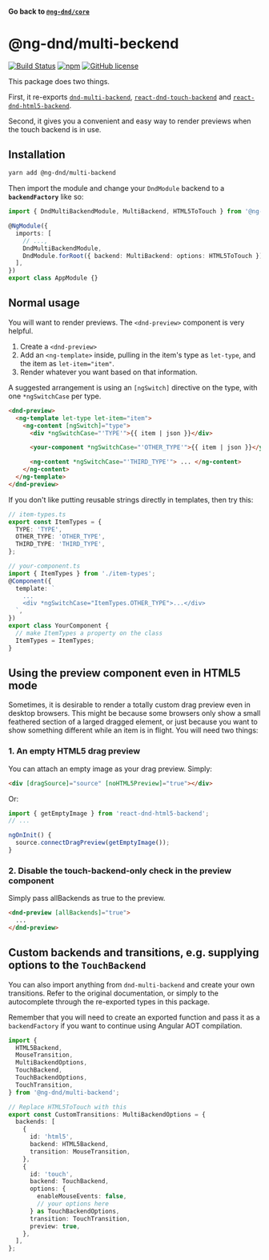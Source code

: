 #### Go back to [`@ng-dnd/core`](../)

# @ng-dnd/multi-beckend

[![Build Status](https://www.travis-ci.com/ng-dnd/ng-dnd.svg?branch=main)](https://www.travis-ci.com/ng-dnd/ng-dnd)
[![npm](https://img.shields.io/npm/v/@ng-dnd/core.svg)](https://www.npmjs.com/package/@ng-dnd/core)
[![GitHub license](https://img.shields.io/github/license/mashape/apistatus.svg)](https://github.com/ng-dnd/ng-dnd/blob/master/LICENSE)

This package does two things.

First, it re-exports [`dnd-multi-backend`](https://github.com/LouisBrunner/react-dnd-multi-backend), [`react-dnd-touch-backend`](https://github.com/yahoo/react-dnd-touch-backend) and [`react-dnd-html5-backend`](https://github.com/react-dnd/react-dnd).

Second, it gives you a convenient and easy way to render previews when the touch backend is in use.

## Installation

```sh
yarn add @ng-dnd/multi-backend
```

Then import the module and change your `DndModule` backend to a **`backendFactory`** like so:

```typescript
import { DndMultiBackendModule, MultiBackend, HTML5ToTouch } from '@ng-dnd/multi-backend';

@NgModule({
  imports: [
    // ...,
    DndMultiBackendModule,
    DndModule.forRoot({ backend: MultiBackend: options: HTML5ToTouch }),
  ],
})
export class AppModule {}
```

## Normal usage

You will want to render previews. The `<dnd-preview>` component is very helpful.

1.  Create a `<dnd-preview>`
2.  Add an `<ng-template>` inside, pulling in the item's type as `let-type`, and the item as `let-item="item"`.
3.  Render whatever you want based on that information.

A suggested arrangement is using an `[ngSwitch]` directive on the type, with one `*ngSwitchCase` per type.

```html
<dnd-preview>
  <ng-template let-type let-item="item">
    <ng-content [ngSwitch]="type">
      <div *ngSwitchCase="'TYPE'">{{ item | json }}</div>

      <your-component *ngSwitchCase="'OTHER_TYPE'">{{ item | json }}</your-component>

      <ng-content *ngSwitchCase="'THIRD_TYPE'"> ... </ng-content>
    </ng-content>
  </ng-template>
</dnd-preview>
```

If you don't like putting reusable strings directly in templates, then try this:

```typescript
// item-types.ts
export const ItemTypes = {
  TYPE: 'TYPE',
  OTHER_TYPE: 'OTHER_TYPE',
  THIRD_TYPE: 'THIRD_TYPE',
};
```

```typescript
// your-component.ts
import { ItemTypes } from './item-types';
@Component({
  template: `
    ...
    <div *ngSwitchCase="ItemTypes.OTHER_TYPE">...</div>
  `,
})
export class YourComponent {
  // make ItemTypes a property on the class
  ItemTypes = ItemTypes;
}
```

## Using the preview component even in HTML5 mode

Sometimes, it is desirable to render a totally custom drag preview even in
desktop browsers. This might be because some browsers only show a small
feathered section of a larged dragged element, or just because you want to show
something different while an item is in flight. You will need two things:

### 1. An empty HTML5 drag preview

You can attach an empty image as your drag preview. Simply:

```html
<div [dragSource]="source" [noHTML5Preview]="true"></div>
```

Or:

```typescript
import { getEmptyImage } from 'react-dnd-html5-backend';
// ...

ngOnInit() {
  source.connectDragPreview(getEmptyImage());
}
```

### 2. Disable the touch-backend-only check in the preview component

Simply pass allBackends as true to the preview.

```html
<dnd-preview [allBackends]="true">
  ...
</dnd-preview>
```

## Custom backends and transitions, e.g. supplying options to the `TouchBackend`

You can also import anything from `dnd-multi-backend` and create your own
transitions. Refer to the original documentation, or simply to the autocomplete
through the re-exported types in this package.

Remember that you will need to create an exported function and pass it as a
`backendFactory` if you want to continue using Angular AOT compilation.

```typescript
import {
  HTML5Backend,
  MouseTransition,
  MultiBackendOptions,
  TouchBackend,
  TouchBackendOptions,
  TouchTransition,
} from '@ng-dnd/multi-backend';

// Replace HTML5ToTouch with this
export const CustomTransitions: MultiBackendOptions = {
  backends: [
    {
      id: 'html5',
      backend: HTML5Backend,
      transition: MouseTransition,
    },
    {
      id: 'touch',
      backend: TouchBackend,
      options: {
        enableMouseEvents: false,
        // your options here
      } as TouchBackendOptions,
      transition: TouchTransition,
      preview: true,
    },
  ],
};
```
